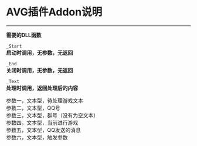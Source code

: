 # AVG插件Addon说明  
----  
**需要的DLL函数**  
  
`_Start`  
**启动时调用，无参数，无返回**  
  
`_End`  
**关闭时调用，无参数，无返回**   
  
`_Text`  
**处理时调用，返回处理后的内容**  
  
参数一，文本型，待处理游戏文本  
参数二，文本型，QQ号  
参数三，文本型，群号（没有为空文本）  
参数四，文本型，当前进行游戏  
参数五，文本型，QQ发送的消息  
参数六，文本型，触发参数  